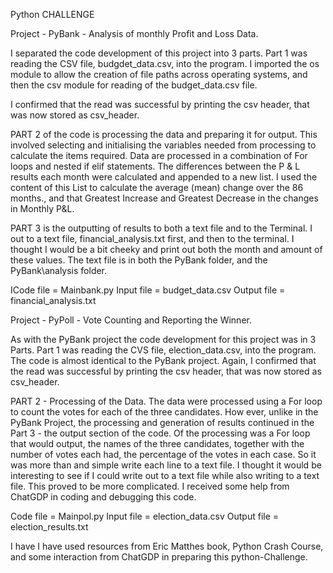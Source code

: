 
Python CHALLENGE

Project - PyBank - Analysis of monthly Profit and Loss Data.

I separated the code development of this project into 3 parts. Part 1 was reading the CSV file, budgdet_data.csv, into the program. I imported the os module to allow the creation of file paths across operating systems, and then the csv module for reading of the budget_data.csv file.

I confirmed that the read was successful by printing the csv header, that was now stored as csv_header.

PART 2 of the code is processing the data and preparing it for output. This involved selecting and initialising the variables needed from processing to calculate the items required. Data are processed in a combination of For loops and nested if elif statements. The differences between the P & L results each month were calculated and appended to a new list. I used the content of this List to calculate the average (mean) change over the 86 months., and that Greatest Increase and Greatest Decrease in the changes in Monthly P&L. 

PART 3 is the outputting of results to both a text file and to the Terminal. I out to a text file, financial_analysis.txt first, and then to the terminal. I thought I would be a bit cheeky and print out both the month and amount of these values. The text file is in both the PyBank folder, and the PyBank\analysis folder.

ICode file = Mainbank.py
Input file = budget_data.csv
Output file = financial_analysis.txt

Project - PyPoll - Vote Counting and Reporting the Winner.

As with the PyBank project the code development for this project was in 3 Parts. Part 1 was reading the CVS file, election_data.csv, into the program. The code is almost identical to the PyBank project. Again, I confirmed that the read was successful by printing the csv header, that was now stored as csv_header.

PART 2 - Processing of the Data. The data were processed using a For loop to count the votes for each of the three candidates. How ever, unlike in the PyBank Project, the processing and generation of results continued in the Part 3 - the output section of the code. Of the processing was a For loop that would output, the names of the three candidates, together with the number of votes each had, the percentage of the votes in each case. So it was more than and simple write each line to a text file. I thought it would be interesting to see if I could write out to a text file while also writing to a text file. This proved to be more complicated. I received some help from ChatGDP in coding and debugging this code.

Code file = Mainpol.py
Input file = election_data.csv
Output file = election_results.txt

I have I have used resources from Eric Matthes book, Python Crash Course, and some interaction from ChatGDP in preparing this python-Challenge.





